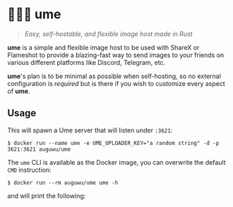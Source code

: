 # 🐻‍❄️💐 ume
> *Easy, self-hostable, and flexible image host made in Rust*

**ume** is a simple and flexible image host to be used with ShareX or Flameshot to provide a blazing-fast way to send images to your friends on various different platforms like Discord, Telegram, etc.

**ume**'s plan is to be minimal as possible when self-hosting, so no external configuration is *required* but is there if you wish to customize every aspect of **ume**.

## Usage
This will spawn a Ume server that will listen under `:3621`:

```shell
$ docker run --name ume -e UME_UPLOADER_KEY="a random string" -d -p 3621:3621 auguwu/ume
```

The `ume` CLI is available as the Docker image, you can overwrite the default `CMD` instruction:

```shell
$ docker run --rm auguwu/ume ume -h
```

and will print the following:

```shell

```
